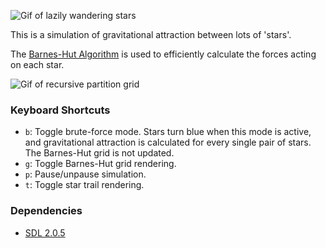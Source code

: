 ![Gif of lazily wandering stars](https://cloud.githubusercontent.com/assets/5744114/24231758/af94bcbe-0f43-11e7-83ef-9e937b498c78.gif)

This is a simulation of gravitational attraction between lots of 'stars'.

The [Barnes-Hut Algorithm](http://arborjs.org/docs/barnes-hut) is used to
efficiently calculate the forces acting on each star.

![Gif of recursive partition grid](https://cloud.githubusercontent.com/assets/5744114/25370870/6c51d2e8-2942-11e7-8a0b-929a185b768c.gif)


### Keyboard Shortcuts

- `b`: Toggle brute-force mode. Stars turn blue when this mode is active, and
  gravitational attraction is calculated for every single pair of stars. The
  Barnes-Hut grid is not updated.
- `g`: Toggle Barnes-Hut grid rendering.
- `p`: Pause/unpause simulation.
- `t`: Toggle star trail rendering.


### Dependencies

- [SDL 2.0.5](https://www.libsdl.org/download-2.0.php)
